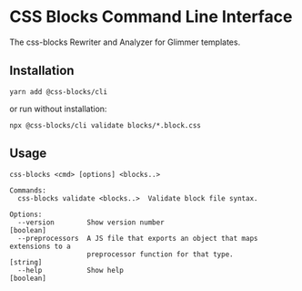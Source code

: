 # CSS Blocks Command Line Interface

The css-blocks Rewriter and Analyzer for Glimmer templates.

## Installation

```
yarn add @css-blocks/cli
```

or run without installation:

```
npx @css-blocks/cli validate blocks/*.block.css
```

## Usage

```
css-blocks <cmd> [options] <blocks..>

Commands:
  css-blocks validate <blocks..>  Validate block file syntax.

Options:
  --version        Show version number                                 [boolean]
  --preprocessors  A JS file that exports an object that maps extensions to a
                   preprocessor function for that type.                 [string]
  --help           Show help                                           [boolean]
```
